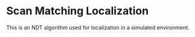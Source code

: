 # Scan Matching Localization
 This is an NDT algorithm used for localization in a simulated environment.
